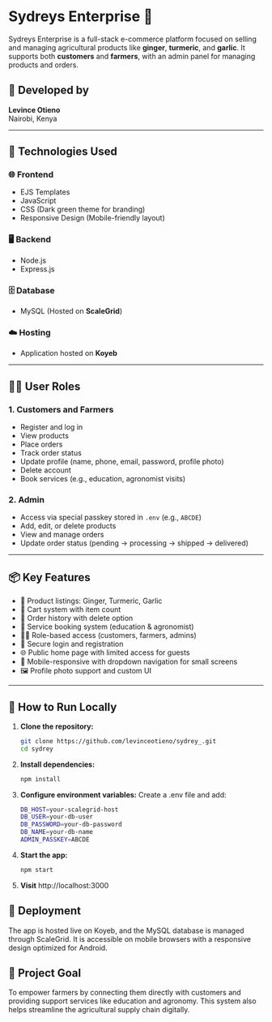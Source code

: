 # Sydreys Enterprise 🌱

Sydreys Enterprise is a full-stack e-commerce platform focused on selling and managing agricultural products like **ginger**, **turmeric**, and **garlic**. It supports both **customers** and **farmers**, with an admin panel for managing products and orders.

## 👤 Developed by
**Levince Otieno**  
Nairobi, Kenya

---

## 🔧 Technologies Used

### 🌐 Frontend
- EJS Templates
- JavaScript
- CSS (Dark green theme for branding)
- Responsive Design (Mobile-friendly layout)

### 🖥️ Backend
- Node.js
- Express.js

### 🗄️ Database
- MySQL (Hosted on **ScaleGrid**)

### ☁️ Hosting
- Application hosted on **Koyeb**

---

## 👨‍💼 User Roles

### 1. Customers and Farmers
- Register and log in
- View products
- Place orders
- Track order status
- Update profile (name, phone, email, password, profile photo)
- Delete account
- Book services (e.g., education, agronomist visits)

### 2. Admin
- Access via special passkey stored in `.env` (e.g., `ABCDE`)
- Add, edit, or delete products
- View and manage orders
- Update order status (pending → processing → shipped → delivered)

---

## 📦 Key Features

- 🌱 Product listings: Ginger, Turmeric, Garlic
- 🛒 Cart system with item count
- 🧾 Order history with delete option
- 📅 Service booking system (education & agronomist)
- 🧑‍🌾 Role-based access (customers, farmers, admins)
- 🔐 Secure login and registration
- 🌐 Public home page with limited access for guests
- 📱 Mobile-responsive with dropdown navigation for small screens
- 🖼️ Profile photo support and custom UI

---

## 🧪 How to Run Locally

1. **Clone the repository:**
   ```bash
   git clone https://github.com/levinceotieno/sydrey_.git
   cd sydrey
   ```

2. **Install dependencies:**
   ```bash
   npm install
   ```
   
3. **Configure environment variables:**
   Create a .env file and add:
   ```bash
   DB_HOST=your-scalegrid-host
   DB_USER=your-db-user
   DB_PASSWORD=your-db-password
   DB_NAME=your-db-name
   ADMIN_PASSKEY=ABCDE
   ```
   
4. **Start the app:**
   ```bash
   npm start
   ```
5. **Visit** http://localhost:3000

## 🚀 Deployment
The app is hosted live on Koyeb, and the MySQL database is managed through ScaleGrid. It is accessible on mobile browsers with a responsive design optimized for Android.

## 🎯 Project Goal
To empower farmers by connecting them directly with customers and providing support services like education and agronomy. This system also helps streamline the agricultural supply chain digitally.
   
